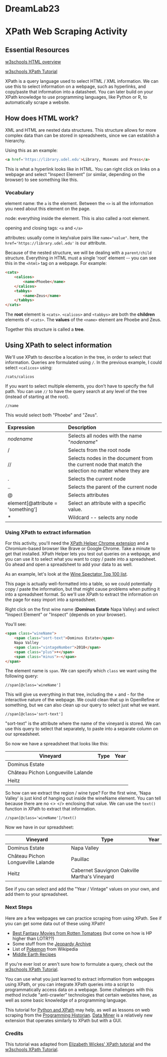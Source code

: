 # DreamLab23

# XPath Web Scraping Activity

## Essential Resources

[w3schools HTML overview](https://www.w3schools.com/html/)

[w3schools XPath Tutorial](https://www.w3schools.com/xml/xpath_intro.asp)

XPath is a query language used to select HTML / XML information. We can use this to select information on a webpage, such as hyperlinks, and copy/paste that information into a datasheet. You can later build on your XPath knowledge to use programming languages, like Python or R, to automatically scrape a website. 

## How does HTML work?

XML and HTML are nested data structures. This structure allows for more complex data than can be stored in spreadsheets, since we can establish a hierarchy. 

Using this as an example:

```html
<a href='https://library.udel.edu'>Library, Museums and Press</a>
```

This is what a hyperlink looks like in HTML. You can right click on links on a webpage and select "Inspect Element" (or similar, depending on the browser) to see something like this. 

### Vocabulary

element name: the ```a``` is the element. Between the ```<>``` is all the information you need about this element on the page. 

node: everything inside the element. This is also called a root element. 

opening and closing tags: ```<a``` and ```</a>```

attributes: usually come in key/value pairs like ```name="value"```. here, the ```href='https://library.udel.edu'``` is our attribute. 

Because of the nested structure, we will be dealing with a ```parent/child``` structure. Everything in HTML must a single 'root' element -- you can see this in the ```<html>``` tag on a webpage. For example: 

```html
<cats>
	<calicos>
    	<name>Phoebe</name>
    </calicos>
    <tabbys>
    	<name>Zeus</name>
    </tabbys>
</cats>
```

The **root** element is ```<cats>```. ```<calicos>``` and ```<tabbys>``` are both the **children** elements of ```<cats>```. The **values** of the ```<name>``` element are Phoebe and Zeus. 

Together this structure is called a **tree**. 

## Using XPath to select information

We'll use XPath to describe a location in the tree, in order to select that information. Queries are formulated using ```/```. In the previous example, I could select ```<calicos>``` using: 

```/cats/calicos```

If you want to select multiple elements, you don't have to specify the full path. You can use ```//``` to have the query search at any level of the tree (instead of starting at the root). 

```//name```

This would select both "Phoebe" and "Zeus". 

| Expression                        | Description                                                  |
| :-------------------------------- | :----------------------------------------------------------- |
| *nodename*                        | Selects all nodes with the name "*nodename*"                 |
| /                                 | Selects from the root node                                   |
| //                                | Selects nodes in the document from the current node that match the selection no matter where they are |
| .                                 | Selects the current node                                     |
| ..                                | Selects the parent of the current node                       |
| @                                 | Selects attributes                                           |
| element[@attribute = 'something'] | Select an attribute with a specific value.                   |
| *                                 | Wildcard -- selects any node                                 |



### Using XPath to extract information

For this activity, you'll need the [XPath Helper Chrome extension](https://chrome.google.com/webstore/detail/xpath-helper/hgimnogjllphhhkhlmebbmlgjoejdpjl) and a Chromium-based browser like Brave or Google Chrome. Take a minute to get that installed. XPath Helper lets you test out queries on a webpage, and you can use it to select what you want to copy / paste into a spreadsheet. Go ahead and open a spreadsheet to add your data to as well. 

As an example, let's look at the [Wine Spectator Top 100 list](https://top100.winespectator.com/lists/). 

This page is actually well-formatted into a table, so we could potentially copy / paste the information, but that might cause problems when putting it into a spreadsheet format. So we'll use XPath to extract the information on the page for easy import into a spreadsheet. 

Right click on the first wine name (**Dominus Estate** Napa Valley) and select "Inspect Element" or "Inspect" (depends on your browser).

You'll see: 

```html
<span class="wineName">
    <span class="sort-text">Dominus Estate</span> 
    Napa Valley 
    <span class="vintageNumber">2018</span> 
    <span class="plus">+</span>
    <span class="minus">-</span>          
</span>
```

The element name is ```span```. We can specify which ```class``` we want using the following query: 

```xquery
//span[@class='wineName']
```

This will give us everything in that tree, including the + and - for the interactive nature of the webpage. We could clean that up in OpenRefine or something, but we can also clean up our query to select just what we want. 

```xquery
//span[@class='sort-text']
```

"sort-text" is the attribute where the name of the vineyard is stored. We can use this query to select that separately, to paste into a separate column on our spreadsheet. 

So now we have a spreadsheet that looks like this: 

| Vineyard                           | Type | Year |
| ---------------------------------- | ---- | ---- |
| Dominus Estate                     |      |      |
| Château Pichon Longueville Lalande |      |      |
| Heitz                              |      |      |

So how can we extract the region / wine type? For the first wine, 'Napa Valley' is just kind of hanging out inside the wineName element. You can tell because there are no <> </> enclosing that value. We can use the ```text()``` function in XPath to extract that information.

```xquery
//span[@class='wineName']/text()
```

Now we have in our spreadsheet: 

| Vineyard                           | Type                                          | Year |
| ---------------------------------- | --------------------------------------------- | ---- |
| Dominus Estate                     | Napa Valley                                   |      |
| Château Pichon Longueville Lalande | Pauillac                                      |      |
| Heitz                              | Cabernet Sauvignon Oakville Martha's Vineyard |      |

See if you can select and add the "Year / Vintage" values on your own, and add them to your spreadsheet.

### Next Steps

Here are a few webpages we can practice scraping from using XPath. See if you can get some data out of these using XPath! 

- [Best Fantasy Movies from Rotten Tomatoes](https://editorial.rottentomatoes.com/guide/best-fantasy-movies-of-all-time/) (but come on how is HP higher than LOTR??)
- Some stuff from the [Jeopardy Archive](https://j-archive.com/listseasons.php)
- List of [Pokemon](https://pokemon.fandom.com/wiki/List_of_Pok%C3%A9mon) from Wikipedia
- [Middle Earth Recipes](http://www.lotrscrapbook.bookloaf.net/other/recipes.html)



If you're ever lost or aren't sure how to formulate a query, check out the [w3schools XPath Tutorial](https://www.w3schools.com/xml/xpath_intro.asp). 

You can use what you just learned to extract information from webpages using XPath, or you can integrate XPath queries into a script to programmatically access data on a webpage. Some challenges with this method include "anti-crawler" technologies that certain websites have, as well as some basic knowledge of a programming language. 

This tutorial for [Python and XPath](https://medium.com/analytics-vidhya/web-scraping-using-python-and-selenium-xpath-f315f63ac229) may help, as well as lessons on web scraping from the [Programming Historian](https://programminghistorian.org/en/lessons/?topic=web-scraping). [Data Miner](https://dataminer.io/) is a relatively new extension that operates similarly to XPath but with a GUI. 

### Credits

This tutorial was adapted from [Elizabeth Wickes' XPath tutorial](https://github.com/elliewix/IS-452-Spring2018/blob/master/Lectures/Week-12-XPath-A.ipynb) and the [w3schools XPath Tutorial](https://www.w3schools.com/xml/xpath_intro.asp). 
